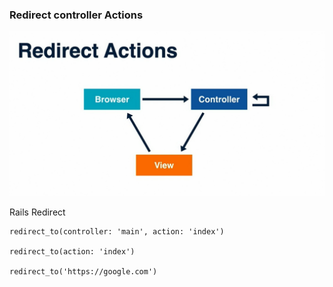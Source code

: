 ### Redirect controller Actions

![img_1.png](img_1.png)

Rails Redirect

````
redirect_to(controller: 'main', action: 'index')

redirect_to(action: 'index')

redirect_to('https://google.com')
````